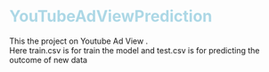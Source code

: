 <h1 style="color:lightblue;text-shadow:1px 2px 2px 1px solid lime">YouTubeAdViewPrediction</h1>

This the project on Youtube Ad View  .</br></hr>
Here train.csv is for train the model
and test.csv is for predicting the outcome of new data
